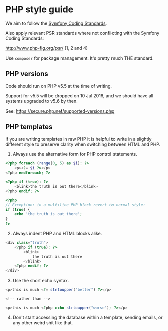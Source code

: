 # PHP style guide

We aim to follow the [Symfony Coding Standards](https://symfony.com/doc/current/contributing/code/standards.html).

Also apply relevant PSR standards where not conflicting with the Symfony Coding Standards:

http://www.php-fig.org/psr/ (1, 2 and 4)

Use `composer` for package management. It's pretty much THE standard.


## PHP versions

Code should run on PHP v5.5 at the time of writing.

Support for v5.5 will be dropped on 10 Jul 2016, and we should have all systems upgraded to v5.6 by then.

See: https://secure.php.net/supported-versions.php


## PHP templates

If you are writing templates in raw PHP it is helpful to write in a slightly different style to preserve clarity
when switching between HTML and PHP.

1. Always use the alternative form for PHP control statements.

```php
<?php foreach (range(0, 5) as $i): ?>
    <p><?= $i ?></p>
<?php endforeach; ?>

<?php if (true): ?>
    <blink>the truth is out there</blink>
<?php endif; ?>

<?php
// Exception: in a multiline PHP block revert to normal style:
if (true) {
    echo 'the truth is out there';
}
?>

```


2. Always indent PHP and HTML blocks alike.

```php
<div class="truth">
    <?php if (true): ?>
        <blink>
            the truth is out there
        </blink>
    <?php endif; ?>
</div>
```

3. Use the short echo syntax.

```php
<p>this is much <?= strtoupper("better") ?></p>

<!-- rather than -->

<p>this is much <?php echo strtoupper("worse"); ?></p>
```

4. Don't start accessing the database within a template, sending emails, or any other weird shit like that.
